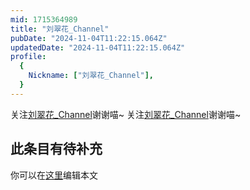```yaml
---
mid: 1715364989
title: "刘翠花_Channel"
pubDate: "2024-11-04T11:22:15.064Z"
updatedDate: "2024-11-04T11:22:15.064Z"
profile:
  {
    Nickname: ["刘翠花_Channel"],
  }
---
```


关注[刘翠花_Channel](https://space.bilibili.com/1715364989)谢谢喵~ 关注[刘翠花_Channel](https://space.bilibili.com/1715364989)谢谢喵~

## 此条目有待补充
你可以在[这里](https://github.com/Yuhanawa/VTuber.ICU/edit/master/src/content/v/刘翠花_Channel/index.md)编辑本文
